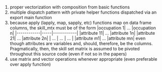 1. proper vectorization with composition from basic functions
2. multiple dispatch pattern with private helper functions dispatched via an export main function
3. because apply (lapply, map, sapply, etc) functions map on data frame columns, the skill_mtx must be of the form
    |occupation 1| ... |occupation n|
    |------------|-----|------------|
    |attribute 11| ... |attribute 1n|
    |attribute 21| ... |attribute 2n|
    |    ...     | ... |    ...     |
    |attribute m1| ... |attribute mn|
even though attributes are variables and, should, therefore, be the columns. Pragmatically, then, the skill set matrix is assumed to be pivoted throughout this source code (even if not so in the papers)
4. use matrix and vector operations whenever appropriate (even preferable over apply function)